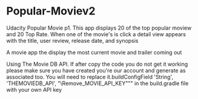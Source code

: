 # Popular-Moviev2 
Udacity Popular Movie p1. This app displays 20 of the top popular moview and 20 Top Rate. When one of the movie's is click a detail view appears with the title, user review, release date, and synopsis

A movie app the display the most current movie and trailer coming out

Using The Movie DB API. If after copy the code you do not get it working please make sure you have created you're our account and generate as associated too. You will need to replace it.buildConfigField 'String', 'THEMOVIEDB_API', "\Remove_MOVIE_API_KEY"\"" in the build.gradle file with your own API key
